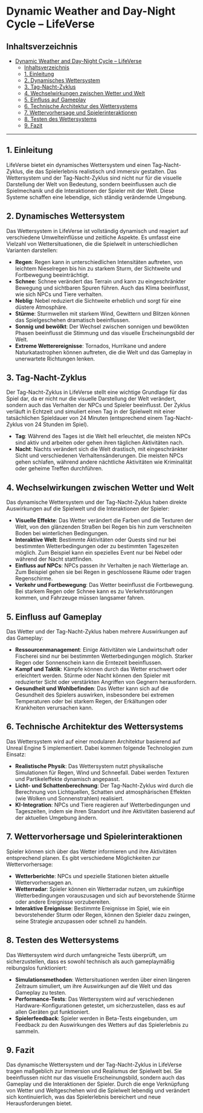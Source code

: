 # Dynamic Weather and Day-Night Cycle – LifeVerse

## Inhaltsverzeichnis

- [Dynamic Weather and Day-Night Cycle – LifeVerse](#dynamic-weather-and-day-night-cycle--lifeverse)
  - [Inhaltsverzeichnis](#inhaltsverzeichnis)
  - [1. Einleitung](#1-einleitung)
  - [2. Dynamisches Wettersystem](#2-dynamisches-wettersystem)
  - [3. Tag-Nacht-Zyklus](#3-tag-nacht-zyklus)
  - [4. Wechselwirkungen zwischen Wetter und Welt](#4-wechselwirkungen-zwischen-wetter-und-welt)
  - [5. Einfluss auf Gameplay](#5-einfluss-auf-gameplay)
  - [6. Technische Architektur des Wettersystems](#6-technische-architektur-des-wettersystems)
  - [7. Wettervorhersage und Spielerinteraktionen](#7-wettervorhersage-und-spielerinteraktionen)
  - [8. Testen des Wettersystems](#8-testen-des-wettersystems)
  - [9. Fazit](#9-fazit)

---

## 1. Einleitung

LifeVerse bietet ein dynamisches Wettersystem und einen Tag-Nacht-Zyklus, die das Spielerlebnis realistisch und immersiv gestalten. Das Wettersystem und der Tag-Nacht-Zyklus sind nicht nur für die visuelle Darstellung der Welt von Bedeutung, sondern beeinflussen auch die Spielmechanik und die Interaktionen der Spieler mit der Welt. Diese Systeme schaffen eine lebendige, sich ständig verändernde Umgebung.

## 2. Dynamisches Wettersystem

Das Wettersystem in LifeVerse ist vollständig dynamisch und reagiert auf verschiedene Umwelteinflüsse und zeitliche Aspekte. Es umfasst eine Vielzahl von Wettersituationen, die die Spielwelt in unterschiedlichen Varianten darstellen:

- **Regen**: Regen kann in unterschiedlichen Intensitäten auftreten, von leichtem Nieselregen bis hin zu starkem Sturm, der Sichtweite und Fortbewegung beeinträchtigt.
- **Schnee**: Schnee verändert das Terrain und kann zu eingeschränkter Bewegung und sichtbaren Spuren führen. Auch das Klima beeinflusst, wie sich NPCs und Tiere verhalten.
- **Neblig**: Nebel reduziert die Sichtweite erheblich und sorgt für eine düstere Atmosphäre.
- **Stürme**: Sturmwellen mit starkem Wind, Gewittern und Blitzen können das Spielgeschehen dramatisch beeinflussen.
- **Sonnig und bewölkt**: Der Wechsel zwischen sonnigen und bewölkten Phasen beeinflusst die Stimmung und das visuelle Erscheinungsbild der Welt.
- **Extreme Wetterereignisse**: Tornados, Hurrikane und andere Naturkatastrophen können auftreten, die die Welt und das Gameplay in unerwartete Richtungen lenken.

## 3. Tag-Nacht-Zyklus

Der Tag-Nacht-Zyklus in LifeVerse stellt eine wichtige Grundlage für das Spiel dar, da er nicht nur die visuelle Darstellung der Welt verändert, sondern auch das Verhalten der NPCs und Spieler beeinflusst. Der Zyklus verläuft in Echtzeit und simuliert einen Tag in der Spielwelt mit einer tatsächlichen Spieldauer von 24 Minuten (entsprechend einem Tag-Nacht-Zyklus von 24 Stunden im Spiel).

- **Tag**: Während des Tages ist die Welt hell erleuchtet, die meisten NPCs sind aktiv und arbeiten oder gehen ihren täglichen Aktivitäten nach.
- **Nacht**: Nachts verändert sich die Welt drastisch, mit eingeschränkter Sicht und verschiedenen Verhaltensänderungen. Die meisten NPCs gehen schlafen, während andere nächtliche Aktivitäten wie Kriminalität oder geheime Treffen durchführen.

## 4. Wechselwirkungen zwischen Wetter und Welt

Das dynamische Wettersystem und der Tag-Nacht-Zyklus haben direkte Auswirkungen auf die Spielwelt und die Interaktionen der Spieler:

- **Visuelle Effekte**: Das Wetter verändert die Farben und die Texturen der Welt, von den glänzenden Straßen bei Regen bis hin zum verschneiten Boden bei winterlichen Bedingungen.
- **Interaktive Welt**: Bestimmte Aktivitäten oder Quests sind nur bei bestimmten Wetterbedingungen oder zu bestimmten Tageszeiten möglich. Zum Beispiel kann ein spezielles Event nur bei Nebel oder während der Nacht stattfinden.
- **Einfluss auf NPCs**: NPCs passen ihr Verhalten je nach Wetterlage an. Zum Beispiel gehen sie bei Regen in geschlossene Räume oder tragen Regenschirme.
- **Verkehr und Fortbewegung**: Das Wetter beeinflusst die Fortbewegung. Bei starkem Regen oder Schnee kann es zu Verkehrsstörungen kommen, und Fahrzeuge müssen langsamer fahren.

## 5. Einfluss auf Gameplay

Das Wetter und der Tag-Nacht-Zyklus haben mehrere Auswirkungen auf das Gameplay:

- **Ressourcenmanagement**: Einige Aktivitäten wie Landwirtschaft oder Fischerei sind nur bei bestimmten Wetterbedingungen möglich. Starker Regen oder Sonnenschein kann die Erntezeit beeinflussen.
- **Kampf und Taktik**: Kämpfe können durch das Wetter erschwert oder erleichtert werden. Stürme oder Nacht können den Spieler mit reduzierter Sicht oder verstärkten Angriffen von Gegnern herausfordern.
- **Gesundheit und Wohlbefinden**: Das Wetter kann sich auf die Gesundheit des Spielers auswirken, insbesondere bei extremen Temperaturen oder bei starkem Regen, der Erkältungen oder Krankheiten verursachen kann.

## 6. Technische Architektur des Wettersystems

Das Wettersystem wird auf einer modularen Architektur basierend auf Unreal Engine 5 implementiert. Dabei kommen folgende Technologien zum Einsatz:

- **Realistische Physik**: Das Wettersystem nutzt physikalische Simulationen für Regen, Wind und Schneefall. Dabei werden Texturen und Partikeleffekte dynamisch angepasst.
- **Licht- und Schattenberechnung**: Der Tag-Nacht-Zyklus wird durch die Berechnung von Lichtquellen, Schatten und atmosphärischen Effekten (wie Wolken und Sonnenstrahlen) realisiert.
- **KI-Integration**: NPCs und Tiere reagieren auf Wetterbedingungen und Tageszeiten, indem sie ihren Standort und ihre Aktivitäten basierend auf der aktuellen Umgebung ändern.

## 7. Wettervorhersage und Spielerinteraktionen

Spieler können sich über das Wetter informieren und ihre Aktivitäten entsprechend planen. Es gibt verschiedene Möglichkeiten zur Wettervorhersage:

- **Wetterberichte**: NPCs und spezielle Stationen bieten aktuelle Wettervorhersagen an.
- **Wetterradar**: Spieler können ein Wetterradar nutzen, um zukünftige Wetterbedingungen vorauszusagen und sich auf bevorstehende Stürme oder andere Ereignisse vorzubereiten.
- **Interaktive Ereignisse**: Bestimmte Ereignisse im Spiel, wie ein bevorstehender Sturm oder Regen, können den Spieler dazu zwingen, seine Strategie anzupassen oder schnell zu handeln.

## 8. Testen des Wettersystems

Das Wettersystem wird durch umfangreiche Tests überprüft, um sicherzustellen, dass es sowohl technisch als auch gameplaymäßig reibungslos funktioniert:

- **Simulationsmethoden**: Wettersituationen werden über einen längeren Zeitraum simuliert, um ihre Auswirkungen auf die Welt und das Gameplay zu testen.
- **Performance-Tests**: Das Wettersystem wird auf verschiedenen Hardware-Konfigurationen getestet, um sicherzustellen, dass es auf allen Geräten gut funktioniert.
- **Spielerfeedback**: Spieler werden in Beta-Tests eingebunden, um Feedback zu den Auswirkungen des Wetters auf das Spielerlebnis zu sammeln.

## 9. Fazit

Das dynamische Wettersystem und der Tag-Nacht-Zyklus in LifeVerse tragen maßgeblich zur Immersion und Realismus der Spielwelt bei. Sie beeinflussen nicht nur das visuelle Erscheinungsbild, sondern auch das Gameplay und die Interaktionen der Spieler. Durch die enge Verknüpfung von Wetter und Weltgeschehen wird die Spielwelt lebendig und verändert sich kontinuierlich, was das Spielerlebnis bereichert und neue Herausforderungen bietet.
